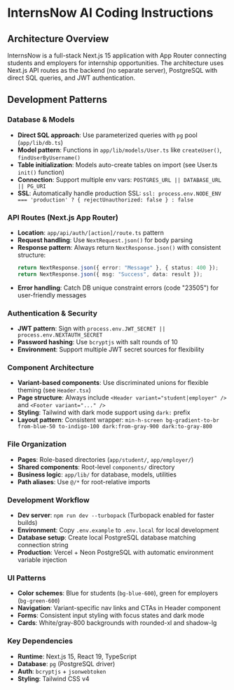 # InternsNow AI Coding Instructions

## Architecture Overview
InternsNow is a full-stack Next.js 15 application with App Router connecting students and employers for internship opportunities. The architecture uses Next.js API routes as the backend (no separate server), PostgreSQL with direct SQL queries, and JWT authentication.

## Development Patterns

### Database & Models
- **Direct SQL approach**: Use parameterized queries with `pg` pool (`app/lib/db.ts`)
- **Model pattern**: Functions in `app/lib/models/User.ts` like `createUser()`, `findUserByUsername()`
- **Table initialization**: Models auto-create tables on import (see User.ts `init()` function)
- **Connection**: Support multiple env vars: `POSTGRES_URL || DATABASE_URL || PG_URI`
- **SSL**: Automatically handle production SSL: `ssl: process.env.NODE_ENV === 'production' ? { rejectUnauthorized: false } : false`

### API Routes (Next.js App Router)
- **Location**: `app/api/auth/[action]/route.ts` pattern
- **Request handling**: Use `NextRequest.json()` for body parsing
- **Response pattern**: Always return `NextResponse.json()` with consistent structure:
  ```ts
  return NextResponse.json({ error: "Message" }, { status: 400 });
  return NextResponse.json({ msg: "Success", data: result });
  ```
- **Error handling**: Catch DB unique constraint errors (code "23505") for user-friendly messages

### Authentication & Security
- **JWT pattern**: Sign with `process.env.JWT_SECRET || process.env.NEXTAUTH_SECRET`
- **Password hashing**: Use `bcryptjs` with salt rounds of 10
- **Environment**: Support multiple JWT secret sources for flexibility

### Component Architecture
- **Variant-based components**: Use discriminated unions for flexible theming (see `Header.tsx`)
- **Page structure**: Always include `<Header variant="student|employer" />` and `<Footer variant="..." />`
- **Styling**: Tailwind with dark mode support using `dark:` prefix
- **Layout pattern**: Consistent wrapper: `min-h-screen bg-gradient-to-br from-blue-50 to-indigo-100 dark:from-gray-900 dark:to-gray-800`

### File Organization
- **Pages**: Role-based directories (`app/student/`, `app/employer/`)
- **Shared components**: Root-level `components/` directory
- **Business logic**: `app/lib/` for database, models, utilities
- **Path aliases**: Use `@/*` for root-relative imports

### Development Workflow
- **Dev server**: `npm run dev --turbopack` (Turbopack enabled for faster builds)
- **Environment**: Copy `.env.example` to `.env.local` for local development
- **Database setup**: Create local PostgreSQL database matching connection string
- **Production**: Vercel + Neon PostgreSQL with automatic environment variable injection

### UI Patterns
- **Color schemes**: Blue for students (`bg-blue-600`), green for employers (`bg-green-600`)
- **Navigation**: Variant-specific nav links and CTAs in Header component
- **Forms**: Consistent input styling with focus states and dark mode
- **Cards**: White/gray-800 backgrounds with rounded-xl and shadow-lg

### Key Dependencies
- **Runtime**: Next.js 15, React 19, TypeScript
- **Database**: `pg` (PostgreSQL driver)
- **Auth**: `bcryptjs` + `jsonwebtoken`
- **Styling**: Tailwind CSS v4